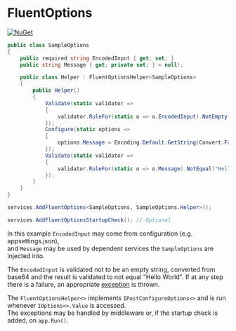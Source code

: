 # FluentOptions
[![NuGet](https://img.shields.io/nuget/v/GDD.FluentOptions)](https://www.nuget.org/packages/GDD.FluentOptions)

```csharp
public class SampleOptions
{
	public required string EncodedInput { get; set; }
	public string Message { get; private set; } = null!;

	public class Helper : FluentOptionsHelper<SampleOptions>
	{
		public Helper()
		{
			Validate(static validator =>
			{
				validator.RuleFor(static o => o.EncodedInput).NotEmpty();
			});
			Configure(static options =>
			{
				options.Message = Encoding.Default.GetString(Convert.FromBase64String(options.EncodedInput));
			});
			Validate(static validator =>
			{
				validator.RuleFor(static o => o.Message).NotEqual("Hello world");
			});
		}
	}
}
```
```csharp
services.AddFluentOptions<SampleOptions, SampleOptions.Helper>();

services.AddFluentOptionsStartupCheck(); // Optional
```
In this example `EncodedInput` may come from configuration (e.g. appsettings.json),\
and `Message` may be used by dependent services the `SampleOptions` are injected into.

The `EncodedInput` is validated not to be an empty string, converted from base64 and the result is validated to not equal "Hello World".
If at any step there is a failure, an appropriate [exception](./src/FluentOptions/FluentOptionsExceptions.cs) is thrown.

The `FluentOptionsHelper<>` implements `IPostConfigureOptions<>` and is run whenever `IOptions<>.Value` is accessed.\
The exceptions may be handled by middleware or, if the startup check is added, on `app.Run()`.
